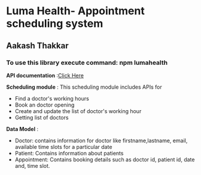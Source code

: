 
# Luma Health- Appointment scheduling system

## Aakash Thakkar 

### To use this library execute command: npm lumahealth


**API documentation** :[Click Here](https://github.com/Akash2707/luma_health/blob/master/Documentation.docx)

**Scheduling module** :
This scheduling module includes APIs for 
* Find a doctor's working hours
* Book an doctor opening
* Create and update the list of doctor's working hour 
* Getting list of doctors

**Data Model** :
* Doctor: contains information for doctor like firstname,lastname, email, available time slots for a particular date
* Patient: Contains information about patients
* Appointment: Contains booking details such as doctor id, patient id, date and, time slot.
	
  
